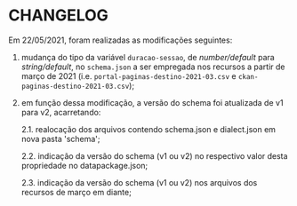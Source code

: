 # CHANGELOG

Em 22/05/2021, foram realizadas as modificações seguintes:

1. mudança do tipo da variável ``duracao-sessao``, de _number/default_ para _string/default_, no ``schema.json`` a ser empregada nos recursos a partir de março de 2021 (i.e. ``portal-paginas-destino-2021-03.csv`` e ``ckan-paginas-destino-2021-03.csv``);

2. em função dessa modificação, a versão do schema foi atualizada de v1 para v2, acarretando:

    2.1. realocação dos arquivos contendo schema.json e dialect.json em nova pasta 'schema';

    2.2. indicação da versão do schema (v1 ou v2) no respectivo valor desta propriedade no datapackage.json;

    2.3. indicação da versão do schema (v1 ou v2) nos arquivos dos recursos de março em diante;
